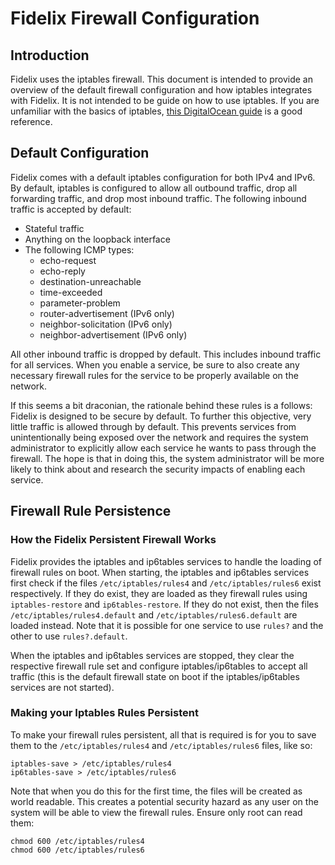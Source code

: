 Fidelix Firewall Configuration
==============================

Introduction
------------

Fidelix uses the iptables firewall. This document is intended to provide an
overview of the default firewall configuration and how iptables integrates with
Fidelix. It is not intended to be guide on how to use iptables. If you are
unfamiliar with the basics of iptables, [this DigitalOcean
guide](https://www.digitalocean.com/community/tutorials/iptables-essentials-common-firewall-rules-and-commands)
is a good reference.

Default Configuration
---------------------

Fidelix comes with a default iptables configuration for both IPv4 and IPv6.
By default, iptables is configured to allow all outbound traffic, drop all
forwarding traffic, and drop most inbound traffic. The following inbound
traffic is accepted by default:
* Stateful traffic
* Anything on the loopback interface
* The following ICMP types:
  * echo-request
  * echo-reply
  * destination-unreachable
  * time-exceeded
  * parameter-problem
  * router-advertisement (IPv6 only)
  * neighbor-solicitation (IPv6 only)
  * neighbor-advertisement (IPv6 only)

All other inbound traffic is dropped by default. This includes inbound traffic
for all services. When you enable a service, be sure to also create any
necessary firewall rules for the service to be properly available on the
network.

If this seems a bit draconian, the rationale behind these rules is a follows:
Fidelix is designed to be secure by default. To further this objective, very
little traffic is allowed through by default. This prevents services from
unintentionally being exposed over the network and requires the system
administrator to explicitly allow each service he wants to pass through the
firewall. The hope is that in doing this, the system administrator will be more
likely to think about and research the security impacts of enabling each
service.

Firewall Rule Persistence
-------------------------

### How the Fidelix Persistent Firewall Works
Fidelix provides the iptables and ip6tables services to handle the loading of
firewall rules on boot. When starting, the iptables and ip6tables services
first check if the files `/etc/iptables/rules4` and `/etc/iptables/rules6` exist
respectively. If they do exist, they are loaded as they firewall rules using
`iptables-restore` and `ip6tables-restore`. If they do not exist, then the
files `/etc/iptables/rules4.default` and `/etc/iptables/rules6.default` are
loaded instead. Note that it is possible for one service to use `rules?` and
the other to use `rules?.default`.

When the iptables and ip6tables services are stopped, they clear the respective
firewall rule set and configure iptables/ip6tables to accept all traffic (this
is the default firewall state on boot if the iptables/ip6tables services are
not started).

### Making your Iptables Rules Persistent
To make your firewall rules persistent, all that is required is for you to save them to the `/etc/iptables/rules4` and `/etc/iptables/rules6` files, like so:

    iptables-save > /etc/iptables/rules4
    ip6tables-save > /etc/iptables/rules6

Note that when you do this for the first time, the files will be created as
world readable. This creates a potential security hazard as any user on the
system will be able to view the firewall rules. Ensure only root can read them:

    chmod 600 /etc/iptables/rules4
    chmod 600 /etc/iptables/rules6

